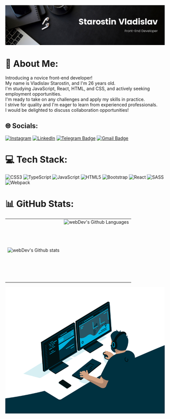 <img src='./Img/Starostin Vladislav.png'>

# 💫 About Me:
Introducing a novice front-end developer!<br>My name is Vladislav Starostin, and I'm 26 years old.<br>I'm studying JavaScript, React, HTML, and CSS, and actively seeking employment opportunities.<br>I'm ready to take on any challenges and apply my skills in practice.<br>I strive for quality and I'm eager to learn from experienced professionals.<br>I would be delighted to discuss collaboration opportunities!


## 🌐 Socials:
[![Instagram](https://img.shields.io/badge/Instagram-%23E4405F.svg?logo=Instagram&logoColor=white)](https://instagram.com/vladik.st/) [![LinkedIn](https://img.shields.io/badge/LinkedIn-%230077B5.svg?logo=linkedin&logoColor=white)](https://linkedin.com/in/vladislav-starostin-0001a7166/) [![Telegram Badge](https://img.shields.io/badge/-vladikst-blue?style=flat&logo=Telegram&logoColor=white)](https://t.me/vladikst) [![Gmail Badge](https://img.shields.io/badge/-Gmail-red?style=flat&logo=Gmail&logoColor=white)](mailto:starostinvladislav18@gmail.com)


# 💻 Tech Stack:
![CSS3](https://img.shields.io/badge/css3-%231572B6.svg?style=for-the-badge&logo=css3&logoColor=white) ![TypeScript](https://img.shields.io/badge/typescript-%23007ACC.svg?style=for-the-badge&logo=typescript&logoColor=white) ![JavaScript](https://img.shields.io/badge/javascript-%23323330.svg?style=for-the-badge&logo=javascript&logoColor=%23F7DF1E) ![HTML5](https://img.shields.io/badge/html5-%23E34F26.svg?style=for-the-badge&logo=html5&logoColor=white) ![Bootstrap](https://img.shields.io/badge/bootstrap-%23563D7C.svg?style=for-the-badge&logo=bootstrap&logoColor=white) ![React](https://img.shields.io/badge/react-%2320232a.svg?style=for-the-badge&logo=react&logoColor=%2361DAFB) ![SASS](https://img.shields.io/badge/SASS-hotpink.svg?style=for-the-badge&logo=SASS&logoColor=white) ![Webpack](https://img.shields.io/badge/webpack-%238DD6F9.svg?style=for-the-badge&logo=webpack&logoColor=black)


# 📊 GitHub Stats:
<table>
  <tr>
    <td>
      <img align="left" src="https://github-readme-streak-stats.herokuapp.com/?user=Vladikst&theme=react&hide" alt="webDev's Github stats" />
    </td>
    <td>
      <img height="195px" align="right" alt="webDev's Github Languages" src="https://github-readme-stats.vercel.app/api/top-langs/?username=Vladikst&theme=react&include_all_commits=true&count_private=false&layout=compact" />
    </td>
  </tr>
</table>


<img width='600px' height='400px' src='./Img/code.gif'>
